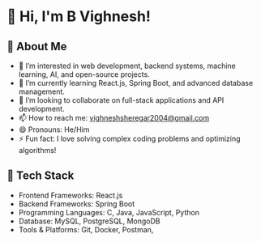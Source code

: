# 👋 Hi, I'm B Vighnesh!

## 🚀 About Me
- 👀 I’m interested in web development, backend systems, machine learning, AI, and open-source projects.
- 🌱 I’m currently learning React.js, Spring Boot, and advanced database management.
- 💞️ I’m looking to collaborate on full-stack applications and API development.
- 📫 How to reach me: vighneshsheregar2004@gmail.com
- 😄 Pronouns: He/Him
- ⚡ Fun fact: I love solving complex coding problems and optimizing algorithms!

## 🔧 Tech Stack
- Frontend Frameworks: React.js
- Backend Frameworks: Spring Boot
- Programming Languages: C, Java, JavaScript, Python
- Database: MySQL, PostgreSQL, MongoDB
- Tools & Platforms: Git, Docker, Postman, 
